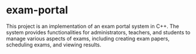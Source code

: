 # exam-portal
 This project is an implementation of an exam portal system in C++. The system provides functionalities for administrators, teachers, and students to manage various aspects of exams, including creating exam papers, scheduling exams, and viewing results.
